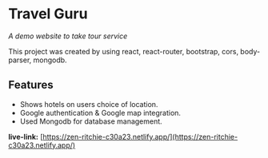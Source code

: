 # Travel Guru
*A demo website to take tour service*

This project was created by using react, react-router, bootstrap, cors, body-parser, mongodb.


## Features
- Shows hotels on users choice of location.
- Google authentication & Google map integration.
- Used Mongodb for database management.


**live-link:** [https://zen-ritchie-c30a23.netlify.app/](https://zen-ritchie-c30a23.netlify.app/)
